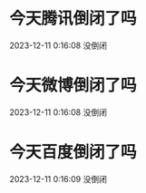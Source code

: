 # 今天腾讯倒闭了吗

2023-12-11 0:16:08 没倒闭

# 今天微博倒闭了吗

2023-12-11 0:16:08 没倒闭

# 今天百度倒闭了吗

2023-12-11 0:16:09 没倒闭

